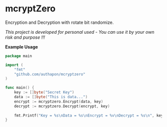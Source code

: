 # mcryptZero
Encryption and Decryption with rotate bit randomize.

*This project is developed for personal used - You can use it by your own risk and purpose !!!*

**Example Usage**

```go
package main

import (
	"fmt"
	"github.com/authapon/mcryptzero"
)

func main() {
	key := []byte("Secret Key")
	data := []byte("This is data...")
	encrypt := mcryptzero.Encrypt(data, key)
	decrypt := mcryptzero.Decrypt(encrypt, key)
	
	fmt.Printf("Key = %s\nData = %s\nEncrypt = %v\nDecrypt = %s\n", key, data, encrypt, decrypt)
}
```
